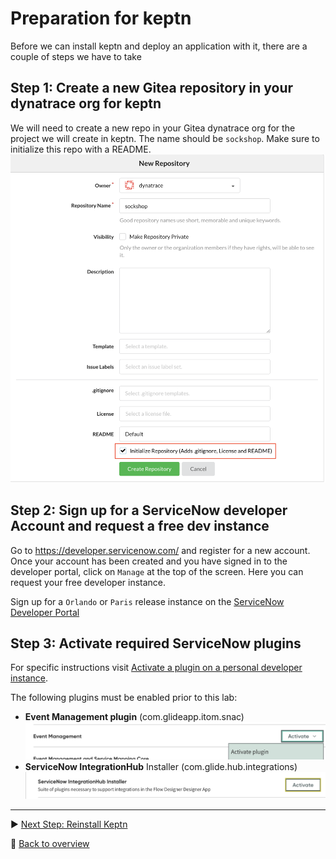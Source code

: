 # Preparation for keptn

Before we can install keptn and deploy an application with it, there are a couple of steps we have to take

## Step 1: Create a new Gitea repository in your dynatrace org for keptn

We will need to create a new repo in your Gitea dynatrace org for the project we will create in keptn. The name should be `sockshop`. Make sure to initialize this repo with a README. 
![keptn](../assets/keptnRepo.png)

## Step 2: Sign up for a ServiceNow developer Account and request a free dev instance

Go to https://developer.servicenow.com/ and register for a new account.
Once your account has been created and you have signed in to the developer portal, click on `Manage` at the top of the screen. Here you can request your free developer instance.

Sign up for a `Orlando` or `Paris` release instance on the [ServiceNow Developer Portal](https://developer.servicenow.com/)

## Step 3: Activate required ServiceNow plugins

For specific instructions visit [Activate a plugin on a personal developer instance].

The following plugins must be enabled prior to this lab:

- **Event Management plugin** (com.glideapp.itom.snac)
![event-management-plugin](../assets/event-management-plugin.png)
- **ServiceNow IntegrationHub** Installer (com.glide.hub.integrations)
![integration-hub-plugin](../assets/integration-hub-plugin.png)

---

:arrow_forward: [Next Step: Reinstall Keptn](../01_Reinstall_keptn)

:arrow_up_small: [Back to overview](../)

[Activate a plugin on a personal developer instance
]: https://docs.servicenow.com/bundle/paris-platform-administration/page/administer/plugins/task/activate-plugin-pdi.html